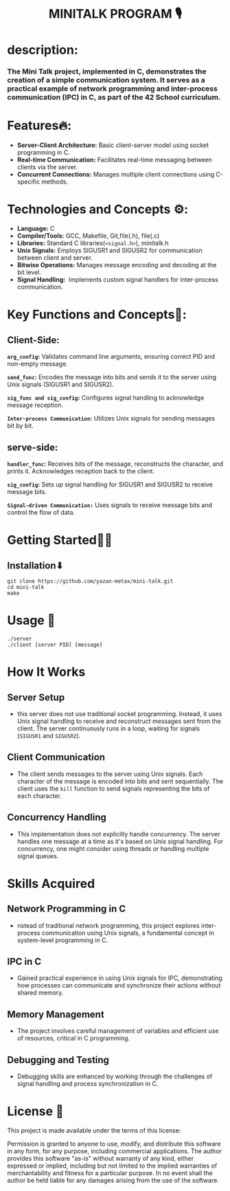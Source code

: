 <h1 align="center"> MINITALK PROGRAM 🎙️</h1>

# description:

### The Mini Talk project, implemented in C, demonstrates the creation of a simple communication system. It serves as a practical example of network programming and inter-process communication (IPC) in C, as part of the 42 School curriculum.

# Features🔥:

- **Server-Client Architecture:** Basic client-server model using socket programming in C.
- **Real-time Communication:** Facilitates real-time messaging between clients via the server.
- **Concurrent Connections:** Manages multiple client connections using C-specific methods.

# Technologies and Concepts ⚙️:

- **Language:** C
- **Compiler/Tools:** GCC, Makefile, Git,file(.h), file(.c)
- **Libraries:** Standard C libraries(`<signal.h>`), minitalk.h
- **Unix Signals:** Employs SIGUSR1 and SIGUSR2 for communication between client and server.
- **Bitwise Operations:** Manages message encoding and decoding at the bit level.
- **Signal Handling:**  Implements custom signal handlers for inter-process communication.

# Key Functions and Concepts🔑:

## Client-Side:

**`arg_config`:** Validates command line arguments, ensuring correct PID and non-empty message.

**`send_func`:** Encodes the message into bits and sends it to the server using Unix signals (SIGUSR1 and SIGUSR2).

**`sig_func and sig_config`:** Configures signal handling to acknowledge message reception.

**`Inter-process Communication`:** Utilizes Unix signals for sending messages bit by bit.

## serve-side:

**`handler_func`:** Receives bits of the message, reconstructs the character, and prints it. Acknowledges reception back to the client.

**`sig_config`:** Sets up signal handling for SIGUSR1 and SIGUSR2 to receive message bits.

**`Signal-driven Communication:`** Uses signals to receive message bits and control the flow of data.


# Getting Started👍🏻

## Installation⬇

```
git clone https://github.com/yazan-metax/mini-talk.git
cd mini-talk
make
```
# Usage 🚀

```
./server
./client [server PID] [message]

```
# How It Works

## Server Setup
- this server does not use traditional socket programming. Instead, it uses Unix signal handling to receive and reconstruct messages sent from the client. The server continuously runs in a loop, waiting for signals (`SIGUSR1` and `SIGUSR2`).

## Client Communication

- The client sends messages to the server using Unix signals. Each character of the message is encoded into bits and sent sequentially. The client uses the `kill` function to send signals representing the bits of each character.

## Concurrency Handling

- This implementation does not explicitly handle concurrency. The server handles one message at a time as it's based on Unix signal handling. For concurrency, one might consider using threads or handling multiple signal queues.

# Skills Acquired

## Network Programming in C

- nstead of traditional network programming, this project explores inter-process communication using Unix signals, a fundamental concept in system-level programming in C.

## IPC in C

- Gained practical experience in using Unix signals for IPC, demonstrating how processes can communicate and synchronize their actions without shared memory.

## Memory Management

- The project involves careful management of variables and efficient use of resources, critical in C programming.

## Debugging and Testing

- Debugging skills are enhanced by working through the challenges of signal handling and process synchronization in C.


# License 🚩

This project is made available under the terms of this license:

Permission is granted to anyone to use, modify, and distribute this software in any form, for any purpose, including commercial applications. The author provides this software "as-is" without warranty of any kind, either expressed or implied, including but not limited to the implied warranties of merchantability and fitness for a particular purpose. In no event shall the author be held liable for any damages arising from the use of the software.
